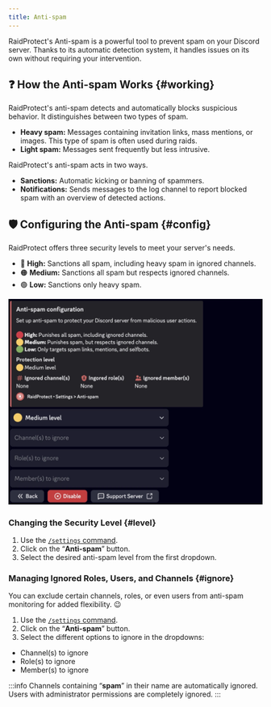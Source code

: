 ```yaml
---
title: Anti-spam
---
```


RaidProtect's Anti-spam is a powerful tool to prevent spam on your Discord server. Thanks to its automatic detection system, it handles issues on its own without requiring your intervention.

## ❓ How the Anti-spam Works {#working}

RaidProtect's anti-spam detects and automatically blocks suspicious behavior. It distinguishes between two types of spam.
- **Heavy spam:** Messages containing invitation links, mass mentions, or images. This type of spam is often used during raids.
- **Light spam:** Messages sent frequently but less intrusive.

RaidProtect's anti-spam acts in two ways.
- **Sanctions:** Automatic kicking or banning of spammers.
- **Notifications:** Sends messages to the log channel to report blocked spam with an overview of detected actions.

## 🛡️ Configuring the Anti-spam {#config}

RaidProtect offers three security levels to meet your server's needs.
- 🔴 **High:** Sanctions all spam, including heavy spam in ignored channels.
- 🟠 **Medium:** Sanctions all spam but respects ignored channels.
- 🟢 **Low:** Sanctions only heavy spam.

![Anti-spam settings screenshot](../../../../en/docusaurus-plugin-content-docs/version-3.1.1/assets/rp-settings-anti-spam.webp)

### Changing the Security Level {#level}

1. Use the [`/settings` command](../setup.md#settings).
2. Click on the “**Anti-spam**” button.
3. Select the desired anti-spam level from the first dropdown.

### Managing Ignored Roles, Users, and Channels {#ignore}

You can exclude certain channels, roles, or even users from anti-spam monitoring for added flexibility. 😉
1. Use the [`/settings` command](../setup.md#settings).
2. Click on the “**Anti-spam**” button.
3. Select the different options to ignore in the dropdowns:
- Channel(s) to ignore
- Role(s) to ignore
- Member(s) to ignore

:::info
Channels containing “**spam**” in their name are automatically ignored. Users with administrator permissions are completely ignored.
:::